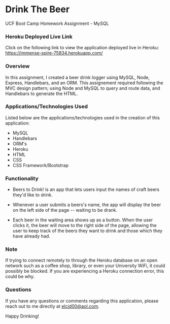 # Drink The Beer
UCF Boot Camp Homework Assignment - MySQL

### Heroku Deployed Live Link

Click on the following link to view the application deployed live in Heroku:  https://immense-spire-75834.herokuapp.com/

### Overview

In this assignment, I created a beer drink logger using MySQL, Node, Express, Handlebars, and an ORM. This assignement required following the MVC design pattern; using Node and MySQL to query and route data, and Handlebars to generate the HTML.

### Applications/Technologies Used

Listed below are the applications/technologies used in the creation of this application:
* MySQL
* Handlebars
* ORM's
* Heroku
* HTML
* CSS
* CSS Framework/Bootstrap

### Functionality

* Beers to Drink! is an app that lets users input the names of craft beers they'd like to drink.

* Whenever a user submits a beers's name, the app will display the beer on the left side of the page -- waiting to be drank.

* Each beer in the waiting area shows up as a button. When the user clicks it, the beer will move to the right side of the page, allowing the user to keep track of the beers they want to drink and those which they have already had.

### Note

If trying to connect remotely to through the Heroku database on an open network such as a coffee shop, library, or even your University WiFi, it could possibly be blocked. If you are experiencing a Heroku connection error, this could be why.

### Questions

If you have any questions or comments regarding this application, please reach out to me directly at elcid00@aol.com.

Happy Drinking!
